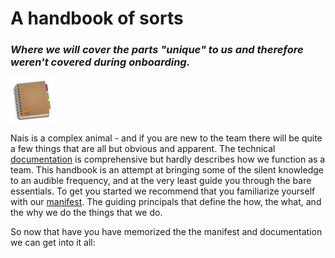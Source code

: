
# A handbook of sorts

### _Where we will cover the parts "unique" to us and therefore weren't covered during onboarding._

<p align="left">
  <img width="70" height="70" src="assets/nais-handbook.png">
</p>

Nais is a complex animal - and if you are new to the team there will be quite a few things that are all but obvious and apparent.
The technical [documentation](https://doc.nais.io) is comprehensive but hardly describes how we function as a team.
This handbook is an attempt at bringing some of the silent knowledge to an audible frequency, and at the very least guide you through the bare essentials.
To get you started we recommend that you familiarize yourself with our [manifest](welcome/nais-manifest-eng.md).
The guiding principals that define the how, the what, and the why we do the things that we do. 

So now that have you have memorized the the manifest and documentation we can get into it all:

